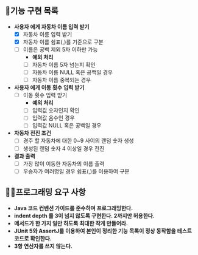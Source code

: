 ## 🎯기능 구현 목록

- **사용자 에게 자동차 이름 입력 받기**
    - [X] 자동차 이름 입력 받기
    - [X] 자동차 이름 쉼표(,)를 기준으로 구분
    - [ ] 이름은 공백 제외 5자 이하만 가능
        - **예외 처리**
        - [ ] 자동차 이름 5자 넘는지 확인
        - [ ] 자동차 이름 NULL 혹은 공백일 경우
        - [ ] 자동차 이름 중복되는 경우

- **사용자 에게 이동 횟수 입력 받기**
    - [ ] 이동 횟수 입력 받기
        - **예외 처리**
        - [ ] 입력값 숫자인지 확인
        - [ ] 입력값 음수인 경우
        - [ ] 입력값 NULL 혹은 공백일 경우

- **자동차 전진 조건**
    - [ ] 경주 할 자동차에 대한 0~9 사이의 랜덤 숫자 생성
    - [ ] 생성된 랜덤 숫자 4 이상일 경우 전진

- **결과 출력**
    - [ ] 가장 많이 이동한 자동차의 이름 출력
    - [ ] 우승자가 여러명일 경우 쉼표(,)를 이용하여 구분

## 👨‍💻프로그래밍 요구 사항

- **Java 코드 컨벤션 가이드를 준수하며 프로그래밍한다.**
- **indent depth 를 3이 넘지 않도록 구현한다. 2까지만 허용한다.**
- **메서드가 한 가지 일만 하도록 최대한 작게 만들어라.**
- **JUnit 5와 AssertJ를 이용하여 본인이 정리한 기능 목록이 정상 동작함을 테스트 코드로 확인한다.**
- **3항 연산자를 쓰지 않는다.**
